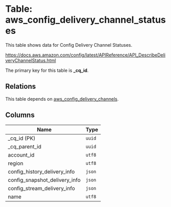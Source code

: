 # Table: aws_config_delivery_channel_statuses

This table shows data for Config Delivery Channel Statuses.

https://docs.aws.amazon.com/config/latest/APIReference/API_DescribeDeliveryChannelStatus.html

The primary key for this table is **_cq_id**.

## Relations

This table depends on [aws_config_delivery_channels](aws_config_delivery_channels.md).

## Columns

| Name          | Type          |
| ------------- | ------------- |
|_cq_id (PK)|`uuid`|
|_cq_parent_id|`uuid`|
|account_id|`utf8`|
|region|`utf8`|
|config_history_delivery_info|`json`|
|config_snapshot_delivery_info|`json`|
|config_stream_delivery_info|`json`|
|name|`utf8`|
